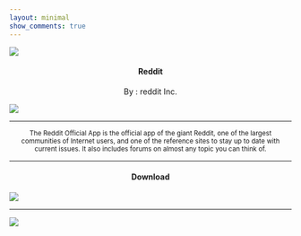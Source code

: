 ```yaml
---
layout: minimal
show_comments: true
---
```


![](https://is.gd/LpSbPS)

<h4> <p align="center"> Reddit </p> </h4>

<p align="center"> By : reddit Inc. </p>

![](https://img.shields.io/badge/dynamic/json?label=Version&color=success&labelColor=success&style=for-the-badge&query=%24%5B"com.reddit.frontpage.apk"%5D&url=https%3A%2F%2Fis.gd%2F2wPvAM)

---

<p align="center"> <sub>
The Reddit Official App is the official app of the giant Reddit, one of the largest communities of Internet users, and one of the reference sites to stay up to date with current issues. It also includes forums on almost any topic you can think of.
</sub> </p>

---

<h4> <p align="center"> Download </p> </h4>

[![](https://is.gd/4chqON)](https://is.gd/iobwfF)

---

![](https://is.gd/uVvIMS)
